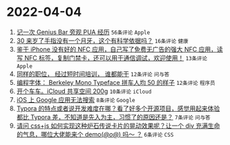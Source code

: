 # 2022-04-04

1. [记一次 Genius Bar 旁观 PUA 经历](https://www.v2ex.com/t/844837) `56条评论` `Apple`
1. [30 来岁了手指没有一个月牙，这个有科学依据吗？](https://www.v2ex.com/t/844856) `16条评论` `健康`
1. [鉴于 iPhone 没有好的 NFC 应用，自己写了免费无广告的强大 NFC 应用，读写 NFC 标签，复制门禁卡，还可以用于通信调试，欢迎使用！](https://www.v2ex.com/t/844843) `13条评论` `Apple`
1. [同样的职位， 经过短时间培训， 谁都能干](https://www.v2ex.com/t/844852) `12条评论` `问与答`
1. [编程字体： Berkeley Mono Typeface 拼车人均 50 的样子](https://www.v2ex.com/t/844846) `12条评论` `程序员`
1. [开个车车。iCloud 共享空间 200g](https://www.v2ex.com/t/844838) `10条评论` `iCloud`
1. [iOS 上 Google 应用无法搜索](https://www.v2ex.com/t/844854) `8条评论` `Google`
1. [Typora 的特点或者说开发难度在哪？看了好多个开源项目，感觉用起来体验都比 Typora 差，不知道是先入为主，习惯了的原因还是？](https://www.v2ex.com/t/844833) `7条评论` `问与答`
1. [请问 css+js 如何实现这种炉石传说卡片的晃动效果呢？让一个 div 充满生命的气息，哪位大佬能来个 demo(*@ο@*) 吗～ ？](https://www.v2ex.com/t/844850) `6条评论` `CSS`
